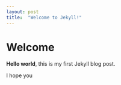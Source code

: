 ```yaml
---
layout: post
title:  "Welcome to Jekyll!"
---
```


# Welcome

**Hello world**, this is my first Jekyll blog post.

I hope you 
